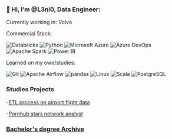 ### 👋 Hi, I’m @L3ni0, Data Engineer:
Currently working in: Volvo

Commercial Stack:

![Databricks](https://a11ybadges.com/badge?logo=databricks)
![Python](https://a11ybadges.com/badge?logo=python)
![Microsoft Azure](https://a11ybadges.com/badge?logo=microsoftazure)
![Azure DevOps](https://a11ybadges.com/badge?logo=azuredevops)
![Apache Spark](https://a11ybadges.com/badge?logo=apachespark)
![Power BI](https://a11ybadges.com/badge?logo=powerbi)

Learned on my own/studies:

![Git](https://img.shields.io/badge/git-%23F05033.svg?style=for-the-badge&logo=git&logoColor=white)
![Apache Airflow](https://a11ybadges.com/badge?logo=apacheairflow)
![pandas](https://a11ybadges.com/badge?logo=pandas)
![Linux](https://a11ybadges.com/badge?logo=linux)
![Scala](https://a11ybadges.com/badge?logo=scala)
![PostgreSQL](https://a11ybadges.com/badge?logo=postgresql)

### Studies Projects

-[ETL process on airport flight data](https://github.com/L3ni0/Aiports_data_warehouse_ETL)

-[Pornhub stars network analyst](https://github.com/L3ni0/pornhub-project)


### [Bachelor's degree Archive](https://github.com/L3ni0/School_Stuff)




